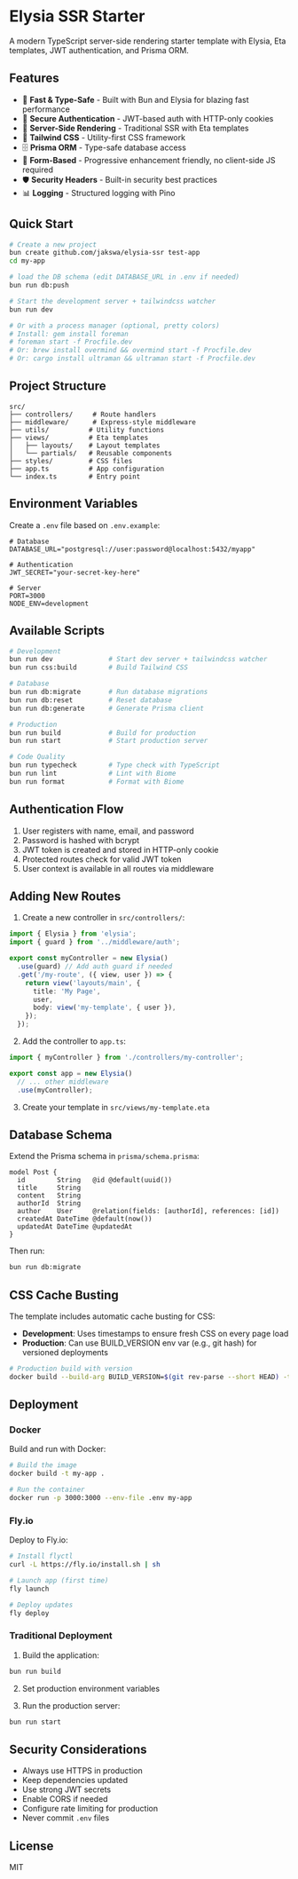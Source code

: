 # Elysia SSR Starter

A modern TypeScript server-side rendering starter template with Elysia, Eta templates, JWT authentication, and Prisma ORM.

## Features

- 🚀 **Fast & Type-Safe** - Built with Bun and Elysia for blazing fast performance
- 🔐 **Secure Authentication** - JWT-based auth with HTTP-only cookies
- 📄 **Server-Side Rendering** - Traditional SSR with Eta templates
- 🎨 **Tailwind CSS** - Utility-first CSS framework
- 🗄️ **Prisma ORM** - Type-safe database access
- 📝 **Form-Based** - Progressive enhancement friendly, no client-side JS required
- 🛡️ **Security Headers** - Built-in security best practices
- 📊 **Logging** - Structured logging with Pino

## Quick Start

```bash
# Create a new project
bun create github.com/jakswa/elysia-ssr test-app
cd my-app

# load the DB schema (edit DATABASE_URL in .env if needed)
bun run db:push

# Start the development server + tailwindcss watcher
bun run dev

# Or with a process manager (optional, pretty colors)
# Install: gem install foreman
# foreman start -f Procfile.dev
# Or: brew install overmind && overmind start -f Procfile.dev
# Or: cargo install ultraman && ultraman start -f Procfile.dev
```

## Project Structure

```
src/
├── controllers/     # Route handlers
├── middleware/      # Express-style middleware
├── utils/          # Utility functions
├── views/          # Eta templates
│   ├── layouts/    # Layout templates
│   └── partials/   # Reusable components
├── styles/         # CSS files
├── app.ts          # App configuration
└── index.ts        # Entry point
```

## Environment Variables

Create a `.env` file based on `.env.example`:

```env
# Database
DATABASE_URL="postgresql://user:password@localhost:5432/myapp"

# Authentication
JWT_SECRET="your-secret-key-here"

# Server
PORT=3000
NODE_ENV=development
```

## Available Scripts

```bash
# Development
bun run dev              # Start dev server + tailwindcss watcher
bun run css:build        # Build Tailwind CSS

# Database
bun run db:migrate       # Run database migrations
bun run db:reset         # Reset database
bun run db:generate      # Generate Prisma client

# Production
bun run build            # Build for production
bun run start            # Start production server

# Code Quality
bun run typecheck        # Type check with TypeScript
bun run lint             # Lint with Biome
bun run format           # Format with Biome
```

## Authentication Flow

1. User registers with name, email, and password
2. Password is hashed with bcrypt
3. JWT token is created and stored in HTTP-only cookie
4. Protected routes check for valid JWT token
5. User context is available in all routes via middleware

## Adding New Routes

1. Create a new controller in `src/controllers/`:

```typescript
import { Elysia } from 'elysia';
import { guard } from '../middleware/auth';

export const myController = new Elysia()
  .use(guard) // Add auth guard if needed
  .get('/my-route', ({ view, user }) => {
    return view('layouts/main', {
      title: 'My Page',
      user,
      body: view('my-template', { user }),
    });
  });
```

2. Add the controller to `app.ts`:

```typescript
import { myController } from './controllers/my-controller';

export const app = new Elysia()
  // ... other middleware
  .use(myController);
```

3. Create your template in `src/views/my-template.eta`

## Database Schema

Extend the Prisma schema in `prisma/schema.prisma`:

```prisma
model Post {
  id        String   @id @default(uuid())
  title     String
  content   String
  authorId  String
  author    User     @relation(fields: [authorId], references: [id])
  createdAt DateTime @default(now())
  updatedAt DateTime @updatedAt
}
```

Then run:
```bash
bun run db:migrate
```

## CSS Cache Busting

The template includes automatic cache busting for CSS:
- **Development**: Uses timestamps to ensure fresh CSS on every page load
- **Production**: Can use BUILD_VERSION env var (e.g., git hash) for versioned deployments

```bash
# Production build with version
docker build --build-arg BUILD_VERSION=$(git rev-parse --short HEAD) -t my-app .
```

## Deployment

### Docker

Build and run with Docker:

```bash
# Build the image
docker build -t my-app .

# Run the container
docker run -p 3000:3000 --env-file .env my-app
```

### Fly.io

Deploy to Fly.io:

```bash
# Install flyctl
curl -L https://fly.io/install.sh | sh

# Launch app (first time)
fly launch

# Deploy updates
fly deploy
```

### Traditional Deployment

1. Build the application:
```bash
bun run build
```

2. Set production environment variables

3. Run the production server:
```bash
bun run start
```

## Security Considerations

- Always use HTTPS in production
- Keep dependencies updated
- Use strong JWT secrets
- Enable CORS if needed
- Configure rate limiting for production
- Never commit `.env` files

## License

MIT

